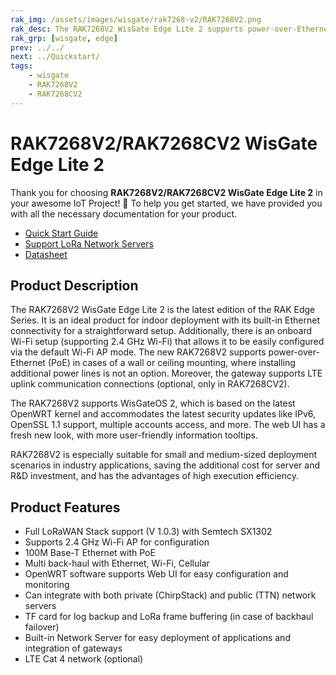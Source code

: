 ```yaml
---
rak_img: /assets/images/wisgate/rak7268-v2/RAK7268V2.png
rak_desc: The RAK7268V2 WisGate Edge Lite 2 supports power-over-Ethernet (PoE) in cases of a wall or ceiling mounting, where installing additional power lines is not an option. It is an ideal product for indoor deployment with its built-in Ethernet connectivity for a straightforward setup.
rak_grp: [wisgate, edge]
prev: ../../
next: ../Quickstart/
tags:
    - wisgate
    - RAK7268V2
    - RAK7268CV2
---
```


# RAK7268V2/RAK7268CV2 WisGate Edge Lite 2

Thank you for choosing **RAK7268V2/RAK7268CV2 WisGate Edge Lite 2** in your awesome IoT Project! 🎉 To help you get started, we have provided you with all the necessary documentation for your product.

- [Quick Start Guide](../Quickstart/)
- [Support LoRa Network Servers](../Supported-LoRa-Network-Servers/)
- [Datasheet](../Datasheet/)


## Product Description

The RAK7268V2 WisGate Edge Lite 2 is the latest edition of the RAK Edge Series. It is an ideal product for indoor deployment with its built-in Ethernet connectivity for a straightforward setup. Additionally, there is an onboard Wi-Fi setup (supporting 2.4&nbsp;GHz Wi-Fi) that allows it to be easily configured via the default Wi-Fi AP mode. The new RAK7268V2 supports power-over-Ethernet (PoE) in cases of a wall or ceiling mounting, where installing additional power lines is not an option. Moreover, the gateway supports LTE uplink communication connections (optional, only in RAK7268CV2).

The RAK7268V2 supports WisGateOS 2, which is based on the latest OpenWRT kernel and accommodates the latest security updates like IPv6, OpenSSL 1.1 support, multiple accounts access, and more. The web UI has a fresh new look, with more user-friendly information tooltips.

RAK7268V2 is especially suitable for small and medium-sized deployment scenarios in industry applications, saving the additional cost for server and R&D investment, and has the advantages of high execution efficiency.

## Product Features

- Full LoRaWAN Stack support (V 1.0.3) with Semtech SX1302
- Supports 2.4&nbsp;GHz Wi-Fi AP for configuration
- 100M Base-T Ethernet with PoE
- Multi back-haul with Ethernet, Wi-Fi, Cellular
- OpenWRT software supports Web UI for easy configuration and monitoring
- Can integrate with both private (ChirpStack) and public (TTN) network servers
- TF card for log backup and LoRa frame buffering (in case of backhaul failover)
- Built-in Network Server for easy deployment of applications and integration of gateways
- LTE Cat 4 network (optional)


